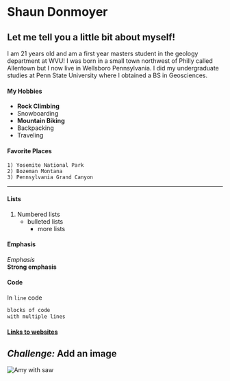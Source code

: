 # Shaun Donmoyer
## Let me tell you a little bit about myself!

I am 21 years old and am a first year masters student in the geology department at WVU!
I was born in a small town northwest of Philly called Allentown but I now live in Wellsboro Pennsylvania.
I did my undergraduate studies at Penn State University where I obtained a BS in Geosciences.

#### My Hobbies
   * __Rock Climbing__
   * Snowboarding
   * __Mountain Biking__
   * Backpacking
   * Traveling

#### Favorite Places
    1) Yosemite National Park
    2) Bozeman Montana
    3) Pennsylvania Grand Canyon
----------------------  

#### Lists  
   1) Numbered lists
      * bulleted lists
          + more lists  

#### Emphasis
_Emphasis_  
__Strong emphasis__   

#### Code 
In `line` code  

```bash
blocks of code  
with multiple lines  
```
#### [Links to websites](https://amyhessl.faculty.wvu.edu/home)

_Challenge:_ Add an image
---------------------------
![Amy with saw](./images/amy_sawII.JPG)
